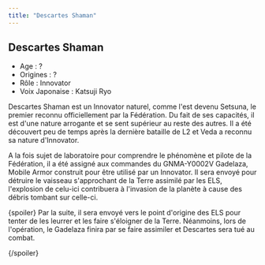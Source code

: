 ```yaml
---
title: "Descartes Shaman"
---
```


Descartes Shaman
----------------


- Age : ?  
- Origines : ?  
- Rôle : Innovator  
- Voix Japonaise : Katsuji Ryo


Descartes Shaman est un Innovator naturel, comme l'est devenu Setsuna, le premier reconnu officiellement par la Fédération. Du fait de ses capacités, il est d'une nature arrogante et se sent supérieur au reste des autres. Il a été découvert peu de temps après la dernière bataille de L2 et Veda a reconnu sa nature d'Innovator.


A la fois sujet de laboratoire pour comprendre le phénomène et pilote de la Fédération, il a été assigné aux commandes du GNMA-Y0002V Gadelaza, Mobile Armor construit pour être utilisé par un Innovator. Il sera envoyé pour détruire le vaisseau s'approchant de la Terre assimilé par les ELS, l'explosion de celu-ici contribuera à l'invasion de la planète à cause des débris tombant sur celle-ci.


{spoiler}
Par la suite, il sera envoyé vers le point d'origine des ELS pour tenter de les leurrer et les faire s'éloigner de la Terre. Néanmoins, lors de l'opération, le Gadelaza finira par se faire assimiler et Descartes sera tué au combat.


{/spoiler}
